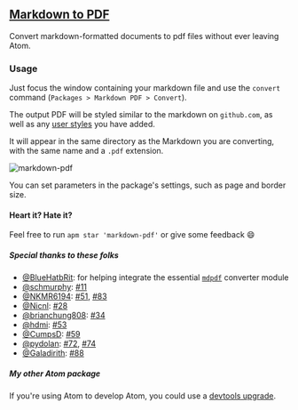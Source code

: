 ## [Markdown to PDF](https://atom.io/packages/markdown-pdf)

Convert markdown-formatted documents to pdf files without ever leaving Atom.

### Usage
Just focus the window containing your markdown file and use the `convert` command (`Packages > Markdown PDF > Convert`).

The output PDF will be styled similar to the markdown on `github.com`, as well as any [user styles](https://flight-manual.atom.io/using-atom/sections/basic-customization/#style-tweaks) you have added.

It will appear in the same directory as the Markdown you are converting, with the same name and a `.pdf` extension.

![markdown-pdf](https://raw.githubusercontent.com/travs/markdown-pdf/master/assets/testpdf.png)

You can set parameters in the package's settings, such as page and border size.

#### Heart it? Hate it?
Feel free to run `apm star 'markdown-pdf'` or give some feedback :smile:

##### Special thanks to these folks

- [@BlueHatbRit](https://github.com/blueHatbRit): for helping integrate the essential [`mdpdf`](https://github.com/bluehatbrit/mdpdf) converter module
- [@schmurphy](https://github.com/NKMR6194): [#11](https://github.com/travs/markdown-pdf/pull/11)
- [@NKMR6194](https://github.com/NKMR6194): [#51](https://github.com/travs/markdown-pdf/pull/51), [#83](https://github.com/travs/markdown-pdf/pull/83)
- [@Nicnl](https://github.com/Nicnl): [#28](https://github.com/travs/markdown-pdf/pull/28)
- [@brianchung808](https://github.com/brianchung808): [#34](https://github.com/travs/markdown-pdf/pull/34)
- [@hdmi](https://github.com/hdmi): [#53](https://github.com/travs/markdown-pdf/pull/53)
- [@CumpsD](https://github.com/CumpsD): [#59](https://github.com/travs/markdown-pdf/pull/59)
- [@pydolan](https://github.com/pydolan): [#72](https://github.com/travs/markdown-pdf/pull/72), [#74](https://github.com/travs/markdown-pdf/pull/74)
- [@Galadirith](https://github.com/Galadirith): [#88](https://github.com/travs/markdown-pdf/pull/88)

##### My other Atom package

If you're using Atom to develop Atom, you could use a [devtools upgrade](https://github.com/travs/dev-tools-themes).
